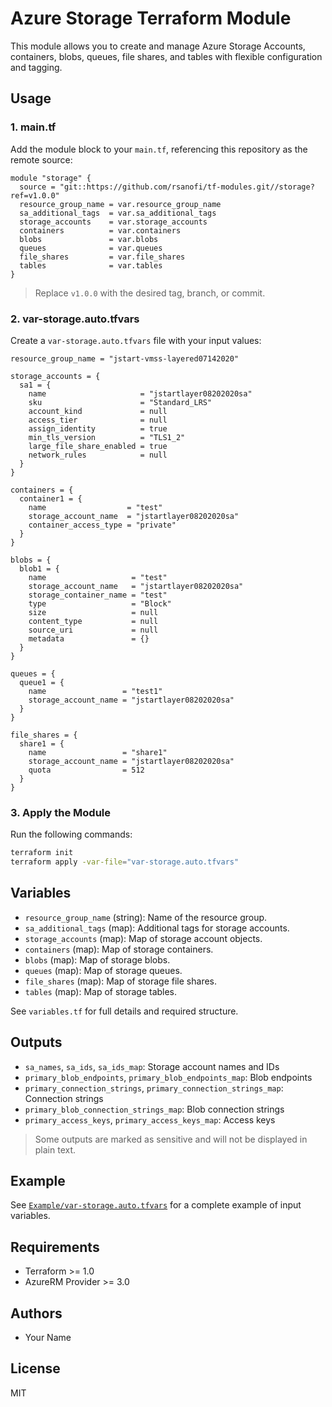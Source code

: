 # Azure Storage Terraform Module

This module allows you to create and manage Azure Storage Accounts, containers, blobs, queues, file shares, and tables with flexible configuration and tagging.

## Usage

### 1. main.tf

Add the module block to your `main.tf`, referencing this repository as the remote source:

```hcl
module "storage" {
  source = "git::https://github.com/rsanofi/tf-modules.git//storage?ref=v1.0.0"
  resource_group_name = var.resource_group_name
  sa_additional_tags  = var.sa_additional_tags
  storage_accounts    = var.storage_accounts
  containers          = var.containers
  blobs               = var.blobs
  queues              = var.queues
  file_shares         = var.file_shares
  tables              = var.tables
}
```

> Replace `v1.0.0` with the desired tag, branch, or commit.

### 2. var-storage.auto.tfvars

Create a `var-storage.auto.tfvars` file with your input values:

```hcl
resource_group_name = "jstart-vmss-layered07142020"

storage_accounts = {
  sa1 = {
    name                     = "jstartlayer08202020sa"
    sku                      = "Standard_LRS"
    account_kind             = null
    access_tier              = null
    assign_identity          = true
    min_tls_version          = "TLS1_2"
    large_file_share_enabled = true
    network_rules            = null
  }
}

containers = {
  container1 = {
    name                  = "test"
    storage_account_name  = "jstartlayer08202020sa"
    container_access_type = "private"
  }
}

blobs = {
  blob1 = {
    name                   = "test"
    storage_account_name   = "jstartlayer08202020sa"
    storage_container_name = "test"
    type                   = "Block"
    size                   = null
    content_type           = null
    source_uri             = null
    metadata               = {}
  }
}

queues = {
  queue1 = {
    name                 = "test1"
    storage_account_name = "jstartlayer08202020sa"
  }
}

file_shares = {
  share1 = {
    name                 = "share1"
    storage_account_name = "jstartlayer08202020sa"
    quota                = 512
  }
}
```

### 3. Apply the Module

Run the following commands:

```sh
terraform init
terraform apply -var-file="var-storage.auto.tfvars"
```

## Variables

- `resource_group_name` (string): Name of the resource group.
- `sa_additional_tags` (map): Additional tags for storage accounts.
- `storage_accounts` (map): Map of storage account objects.
- `containers` (map): Map of storage containers.
- `blobs` (map): Map of storage blobs.
- `queues` (map): Map of storage queues.
- `file_shares` (map): Map of storage file shares.
- `tables` (map): Map of storage tables.

See `variables.tf` for full details and required structure.

## Outputs

- `sa_names`, `sa_ids`, `sa_ids_map`: Storage account names and IDs
- `primary_blob_endpoints`, `primary_blob_endpoints_map`: Blob endpoints
- `primary_connection_strings`, `primary_connection_strings_map`: Connection strings
- `primary_blob_connection_strings_map`: Blob connection strings
- `primary_access_keys`, `primary_access_keys_map`: Access keys

> Some outputs are marked as sensitive and will not be displayed in plain text.

## Example

See [`Example/var-storage.auto.tfvars`](./Example/var-storage.auto.tfvars) for a complete example of input variables.

## Requirements
- Terraform >= 1.0
- AzureRM Provider >= 3.0

## Authors
- Your Name

## License
MIT

